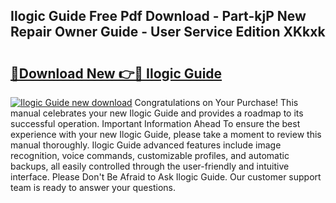 ## Ilogic Guide Free Pdf Download - Part-kjP New Repair Owner Guide - User Service Edition XKkxk

# <h2><a href="http://bc62080.oget.top/?id=Ilogic+Guide">🔗Download New 👉🔴 Ilogic Guide</a></h2>

[![Ilogic Guide new download](https://i.imgur.com/5g1atiW.png)](http://bc62080.oget.top/?id=Ilogic+Guide)
Congratulations on Your Purchase! This manual celebrates your new Ilogic Guide and provides a roadmap to its successful operation. Important Information Ahead To ensure the best experience with your new Ilogic Guide, please take a moment to review this manual thoroughly. Ilogic Guide advanced features include image recognition, voice commands, customizable profiles, and automatic backups, all easily controlled through the user-friendly and intuitive interface. Please Don't Be Afraid to Ask Ilogic Guide. Our customer support team is ready to answer your questions.
